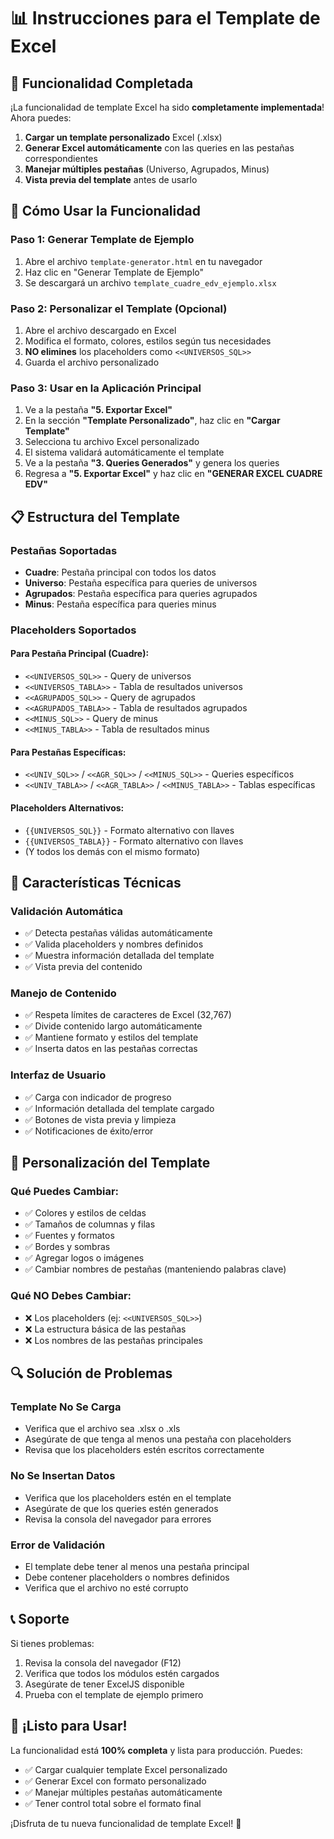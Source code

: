 # 📊 Instrucciones para el Template de Excel

## 🎯 Funcionalidad Completada

¡La funcionalidad de template Excel ha sido **completamente implementada**! Ahora puedes:

1. **Cargar un template personalizado** Excel (.xlsx)
2. **Generar Excel automáticamente** con las queries en las pestañas correspondientes
3. **Manejar múltiples pestañas** (Universo, Agrupados, Minus)
4. **Vista previa del template** antes de usarlo

## 🚀 Cómo Usar la Funcionalidad

### Paso 1: Generar Template de Ejemplo
1. Abre el archivo `template-generator.html` en tu navegador
2. Haz clic en "Generar Template de Ejemplo"
3. Se descargará un archivo `template_cuadre_edv_ejemplo.xlsx`

### Paso 2: Personalizar el Template (Opcional)
1. Abre el archivo descargado en Excel
2. Modifica el formato, colores, estilos según tus necesidades
3. **NO elimines** los placeholders como `<<UNIVERSOS_SQL>>`
4. Guarda el archivo personalizado

### Paso 3: Usar en la Aplicación Principal
1. Ve a la pestaña **"5. Exportar Excel"**
2. En la sección **"Template Personalizado"**, haz clic en **"Cargar Template"**
3. Selecciona tu archivo Excel personalizado
4. El sistema validará automáticamente el template
5. Ve a la pestaña **"3. Queries Generados"** y genera los queries
6. Regresa a **"5. Exportar Excel"** y haz clic en **"GENERAR EXCEL CUADRE EDV"**

## 📋 Estructura del Template

### Pestañas Soportadas
- **Cuadre**: Pestaña principal con todos los datos
- **Universo**: Pestaña específica para queries de universos
- **Agrupados**: Pestaña específica para queries agrupados  
- **Minus**: Pestaña específica para queries minus

### Placeholders Soportados

#### Para Pestaña Principal (Cuadre):
- `<<UNIVERSOS_SQL>>` - Query de universos
- `<<UNIVERSOS_TABLA>>` - Tabla de resultados universos
- `<<AGRUPADOS_SQL>>` - Query de agrupados
- `<<AGRUPADOS_TABLA>>` - Tabla de resultados agrupados
- `<<MINUS_SQL>>` - Query de minus
- `<<MINUS_TABLA>>` - Tabla de resultados minus

#### Para Pestañas Específicas:
- `<<UNIV_SQL>>` / `<<AGR_SQL>>` / `<<MINUS_SQL>>` - Queries específicos
- `<<UNIV_TABLA>>` / `<<AGR_TABLA>>` / `<<MINUS_TABLA>>` - Tablas específicas

#### Placeholders Alternativos:
- `{{UNIVERSOS_SQL}}` - Formato alternativo con llaves
- `{{UNIVERSOS_TABLA}}` - Formato alternativo con llaves
- (Y todos los demás con el mismo formato)

## 🔧 Características Técnicas

### Validación Automática
- ✅ Detecta pestañas válidas automáticamente
- ✅ Valida placeholders y nombres definidos
- ✅ Muestra información detallada del template
- ✅ Vista previa del contenido

### Manejo de Contenido
- ✅ Respeta límites de caracteres de Excel (32,767)
- ✅ Divide contenido largo automáticamente
- ✅ Mantiene formato y estilos del template
- ✅ Inserta datos en las pestañas correctas

### Interfaz de Usuario
- ✅ Carga con indicador de progreso
- ✅ Información detallada del template cargado
- ✅ Botones de vista previa y limpieza
- ✅ Notificaciones de éxito/error

## 🎨 Personalización del Template

### Qué Puedes Cambiar:
- ✅ Colores y estilos de celdas
- ✅ Tamaños de columnas y filas
- ✅ Fuentes y formatos
- ✅ Bordes y sombras
- ✅ Agregar logos o imágenes
- ✅ Cambiar nombres de pestañas (manteniendo palabras clave)

### Qué NO Debes Cambiar:
- ❌ Los placeholders (ej: `<<UNIVERSOS_SQL>>`)
- ❌ La estructura básica de las pestañas
- ❌ Los nombres de las pestañas principales

## 🔍 Solución de Problemas

### Template No Se Carga
- Verifica que el archivo sea .xlsx o .xls
- Asegúrate de que tenga al menos una pestaña con placeholders
- Revisa que los placeholders estén escritos correctamente

### No Se Insertan Datos
- Verifica que los placeholders estén en el template
- Asegúrate de que los queries estén generados
- Revisa la consola del navegador para errores

### Error de Validación
- El template debe tener al menos una pestaña principal
- Debe contener placeholders o nombres definidos
- Verifica que el archivo no esté corrupto

## 📞 Soporte

Si tienes problemas:
1. Revisa la consola del navegador (F12)
2. Verifica que todos los módulos estén cargados
3. Asegúrate de tener ExcelJS disponible
4. Prueba con el template de ejemplo primero

## 🎉 ¡Listo para Usar!

La funcionalidad está **100% completa** y lista para producción. Puedes:

- ✅ Cargar cualquier template Excel personalizado
- ✅ Generar Excel con formato personalizado
- ✅ Manejar múltiples pestañas automáticamente
- ✅ Tener control total sobre el formato final

¡Disfruta de tu nueva funcionalidad de template Excel! 🚀

